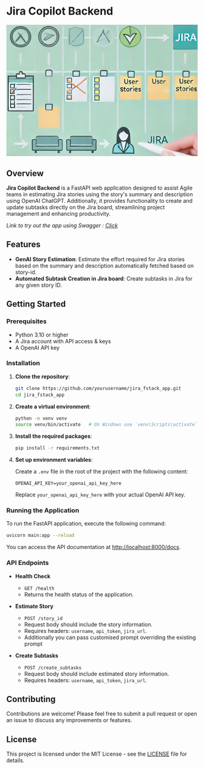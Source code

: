 
# Jira Copilot Backend

![Jira FStack Logo](artefacts/genai_jira.JPG) <!-- Replace with an actual logo if you have one -->

## Overview

**Jira Copilot Backend** is a FastAPI web application designed to assist Agile teams in estimating Jira stories using the story's summary and description using OpenAI ChatGPT. Additionally, it provides functionality to create and update subtasks directly on the Jira board, streamlining project management and enhancing productivity.

*Link to try out the app using Swagger : [Click](https://jira-fstack-app-1.onrender.com/docs#/)*
## Features

- **GenAI Story Estimation**: Estimate the effort required for Jira stories based on the summary and description automatically fetched based on story-id.
- **Automated Subtask Creation in Jira board**: Create subtasks in Jira for any given story ID.

## Getting Started

### Prerequisites

- Python 3.10 or higher
- A Jira account with API access & keys
- A OpenAI API key

### Installation

1. **Clone the repository**:

   ```bash
   git clone https://github.com/yourusername/jira_fstack_app.git
   cd jira_fstack_app
   ```

2. **Create a virtual environment**:

   ```bash
   python -m venv venv
   source venv/bin/activate   # On Windows use `venv\Scripts\activate`
   ```

3. **Install the required packages**:

   ```bash
   pip install -r requirements.txt
   ```

4. **Set up environment variables**:

   Create a `.env` file in the root of the project with the following content:

   ```env
   OPENAI_API_KEY=your_openai_api_key_here
   ```

   Replace `your_openai_api_key_here` with your actual OpenAI API key.

### Running the Application

To run the FastAPI application, execute the following command:

```bash
uvicorn main:app --reload
```

You can access the API documentation at [http://localhost:8000/docs](http://localhost:8000/docs).

### API Endpoints

- **Health Check**
  - `GET /health`
  - Returns the health status of the application.

- **Estimate Story**
  - `POST /story_id`
  - Request body should include the story information.
  - Requires headers: `username`, `api_token`, `jira_url`.
  - Additionally you can pass customised prompt overriding the existing prompt

- **Create Subtasks**
  - `POST /create_subtasks`
  - Request body should include estimated story information.
  - Requires headers: `username`, `api_token`, `jira_url`.

## Contributing

Contributions are welcome! Please feel free to submit a pull request or open an issue to discuss any improvements or features.

## License

This project is licensed under the MIT License - see the [LICENSE](LICENSE) file for details.
